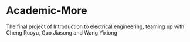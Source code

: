 # Academic-More
The final project of Introduction to electrical engineering, teaming up with Cheng Ruoyu, Guo Jiasong and Wang Yixiong

